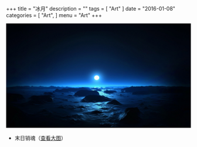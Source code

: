 +++
title = "冰月"
description = ""
tags = [
    "Art"
]
date = "2016-01-08"
categories = [
    "Art",
]
menu = "Art"
+++

![](/images/post/20160108084900.jpg)

* 末日销魂（[查看大图](/images/post/20160108084900.jpg)）
